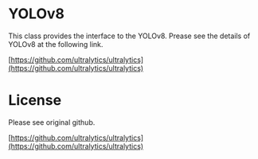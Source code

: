 # <b>YOLOv8</b>

This class provides the interface to the YOLOv8.
Prease see the details of YOLOv8 at the following link.

[https://github.com/ultralytics/ultralytics](https://github.com/ultralytics/ultralytics)


# License

Please see original github.

[https://github.com/ultralytics/ultralytics](https://github.com/ultralytics/ultralytics)

